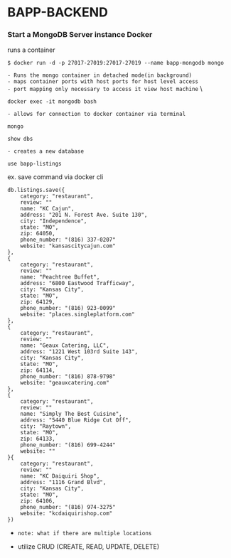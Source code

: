 # BAPP-BACKEND

### Start a MongoDB Server instance Docker

runs a container

```
$ docker run -d -p 27017-27019:27017-27019 --name bapp-mongodb mongo
```

`- Runs the mongo container in detached mode(in background)` \
`- maps container ports with host ports for host level access` \
`- port mapping only necessary to access it view host machine` \

```
docker exec -it mongodb bash
```

`- allows for connection to docker container via terminal`

```
mongo
```

```
show dbs
```

`- creates a new database`

```
use bapp-listings
```

ex. save command via docker cli

```
db.listings.save({
    category: "restaurant",
    review: ""
    name: "KC Cajun",
    address: "201 N. Forest Ave. Suite 130",
    city: "Independence",
    state: "MO",
    zip: 64050,
    phone_number: "(816) 337-0207"
    website: "kansascitycajun.com"
},
{
    category: "restaurant",
    review: ""
    name: "Peachtree Buffet",
    address: "6800 Eastwood Trafficway",
    city: "Kansas City",
    state: "MO",
    zip: 64129,
    phone_number: "(816) 923-0099"
    website: "places.singleplatform.com"
},
{
    category: "restaurant",
    review: ""
    name: "Geaux Catering, LLC",
    address: "1221 West 103rd Suite 143",
    city: "Kansas City",
    state: "MO",
    zip: 64114,
    phone_number: "(816) 878-9798"
    website: "geauxcatering.com"
},
{
    category: "restaurant",
    review: ""
    name: "Simply The Best Cuisine",
    address: "5440 Blue Ridge Cut Off",
    city: "Raytown",
    state: "MO",
    zip: 64133,
    phone_number: "(816) 699-4244"
    website: ""
}{
    category: "restaurant",
    review: ""
    name: "KC Daiquiri Shop",
    address: "1116 Grand Blvd",
    city: "Kansas City",
    state: "MO",
    zip: 64106,
    phone_number: "(816) 974-3275"
    website: "kcdaiquirishop.com"
})
```

- `note: what if there are multiple locations`

- utilize CRUD (CREATE, READ, UPDATE, DELETE)
